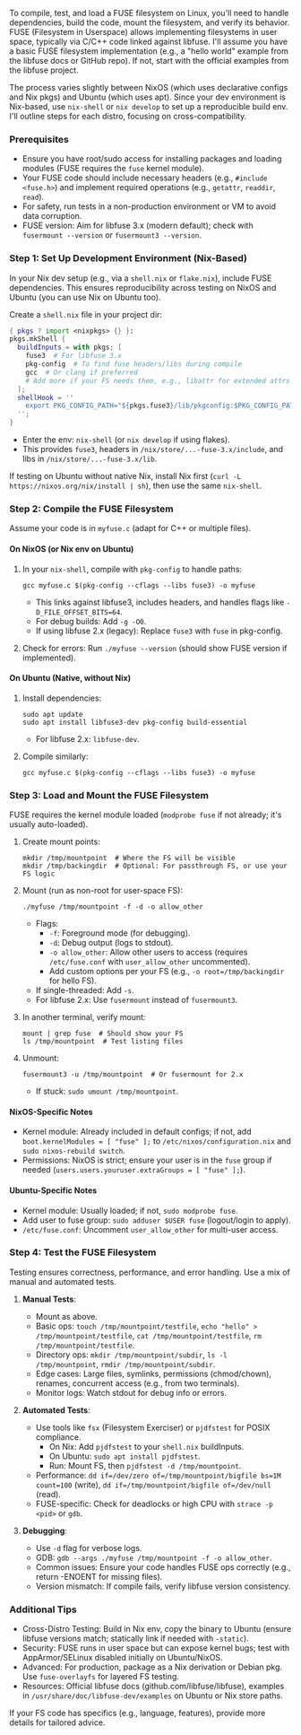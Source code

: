 To compile, test, and load a FUSE filesystem on Linux, you'll need to handle dependencies, build the code, mount the filesystem, and verify its behavior. FUSE (Filesystem in Userspace) allows implementing filesystems in user space, typically via C/C++ code linked against libfuse. I'll assume you have a basic FUSE filesystem implementation (e.g., a "hello world" example from the libfuse docs or GitHub repo). If not, start with the official examples from the libfuse project.

The process varies slightly between NixOS (which uses declarative configs and Nix pkgs) and Ubuntu (which uses apt). Since your dev environment is Nix-based, use `nix-shell` or `nix develop` to set up a reproducible build env. I'll outline steps for each distro, focusing on cross-compatibility.

### Prerequisites
- Ensure you have root/sudo access for installing packages and loading modules (FUSE requires the `fuse` kernel module).
- Your FUSE code should include necessary headers (e.g., `#include <fuse.h>`) and implement required operations (e.g., `getattr`, `readdir`, `read`).
- For safety, run tests in a non-production environment or VM to avoid data corruption.
- FUSE version: Aim for libfuse 3.x (modern default); check with `fusermount --version` or `fusermount3 --version`.

### Step 1: Set Up Development Environment (Nix-Based)
In your Nix dev setup (e.g., via a `shell.nix` or `flake.nix`), include FUSE dependencies. This ensures reproducibility across testing on NixOS and Ubuntu (you can use Nix on Ubuntu too).

Create a `shell.nix` file in your project dir:
```nix
{ pkgs ? import <nixpkgs> {} }:
pkgs.mkShell {
  buildInputs = with pkgs; [
    fuse3  # For libfuse 3.x
    pkg-config  # To find fuse headers/libs during compile
    gcc  # Or clang if preferred
    # Add more if your FS needs them, e.g., libattr for extended attrs
  ];
  shellHook = ''
    export PKG_CONFIG_PATH="${pkgs.fuse3}/lib/pkgconfig:$PKG_CONFIG_PATH"
  '';
}
```
- Enter the env: `nix-shell` (or `nix develop` if using flakes).
- This provides `fuse3`, headers in `/nix/store/...-fuse-3.x/include`, and libs in `/nix/store/...-fuse-3.x/lib`.

If testing on Ubuntu without native Nix, install Nix first (`curl -L https://nixos.org/nix/install | sh`), then use the same `nix-shell`.

### Step 2: Compile the FUSE Filesystem
Assume your code is in `myfuse.c` (adapt for C++ or multiple files).

#### On NixOS (or Nix env on Ubuntu)
1. In your `nix-shell`, compile with `pkg-config` to handle paths:
   ```
   gcc myfuse.c $(pkg-config --cflags --libs fuse3) -o myfuse
   ```
   - This links against libfuse3, includes headers, and handles flags like `-D_FILE_OFFSET_BITS=64`.
   - For debug builds: Add `-g -O0`.
   - If using libfuse 2.x (legacy): Replace `fuse3` with `fuse` in pkg-config.

2. Check for errors: Run `./myfuse --version` (should show FUSE version if implemented).

#### On Ubuntu (Native, without Nix)
1. Install dependencies:
   ```
   sudo apt update
   sudo apt install libfuse3-dev pkg-config build-essential
   ```
   - For libfuse 2.x: `libfuse-dev`.

2. Compile similarly:
   ```
   gcc myfuse.c $(pkg-config --cflags --libs fuse3) -o myfuse
   ```

### Step 3: Load and Mount the FUSE Filesystem
FUSE requires the kernel module loaded (`modprobe fuse` if not already; it's usually auto-loaded).

1. Create mount points:
   ```
   mkdir /tmp/mountpoint  # Where the FS will be visible
   mkdir /tmp/backingdir  # Optional: For passthrough FS, or use your FS logic
   ```

2. Mount (run as non-root for user-space FS):
   ```
   ./myfuse /tmp/mountpoint -f -d -o allow_other
   ```
   - Flags:
     - `-f`: Foreground mode (for debugging).
     - `-d`: Debug output (logs to stdout).
     - `-o allow_other`: Allow other users to access (requires `/etc/fuse.conf` with `user_allow_other` uncommented).
     - Add custom options per your FS (e.g., `-o root=/tmp/backingdir` for hello FS).
   - If single-threaded: Add `-s`.
   - For libfuse 2.x: Use `fusermount` instead of `fusermount3`.

3. In another terminal, verify mount:
   ```
   mount | grep fuse  # Should show your FS
   ls /tmp/mountpoint  # Test listing files
   ```

4. Unmount:
   ```
   fusermount3 -u /tmp/mountpoint  # Or fusermount for 2.x
   ```
   - If stuck: `sudo umount /tmp/mountpoint`.

#### NixOS-Specific Notes
- Kernel module: Already included in default configs; if not, add `boot.kernelModules = [ "fuse" ];` to `/etc/nixos/configuration.nix` and `sudo nixos-rebuild switch`.
- Permissions: NixOS is strict; ensure your user is in the `fuse` group if needed (`users.users.youruser.extraGroups = [ "fuse" ];`).

#### Ubuntu-Specific Notes
- Kernel module: Usually loaded; if not, `sudo modprobe fuse`.
- Add user to fuse group: `sudo adduser $USER fuse` (logout/login to apply).
- `/etc/fuse.conf`: Uncomment `user_allow_other` for multi-user access.

### Step 4: Test the FUSE Filesystem
Testing ensures correctness, performance, and error handling. Use a mix of manual and automated tests.

1. **Manual Tests**:
   - Mount as above.
   - Basic ops: `touch /tmp/mountpoint/testfile`, `echo "hello" > /tmp/mountpoint/testfile`, `cat /tmp/mountpoint/testfile`, `rm /tmp/mountpoint/testfile`.
   - Directory ops: `mkdir /tmp/mountpoint/subdir`, `ls -l /tmp/mountpoint`, `rmdir /tmp/mountpoint/subdir`.
   - Edge cases: Large files, symlinks, permissions (chmod/chown), renames, concurrent access (e.g., from two terminals).
   - Monitor logs: Watch stdout for debug info or errors.

2. **Automated Tests**:
   - Use tools like `fsx` (Filesystem Exerciser) or `pjdfstest` for POSIX compliance.
     - On Nix: Add `pjdfstest` to your `shell.nix` buildInputs.
     - On Ubuntu: `sudo apt install pjdfstest`.
     - Run: Mount FS, then `pjdfstest -d /tmp/mountpoint`.
   - Performance: `dd if=/dev/zero of=/tmp/mountpoint/bigfile bs=1M count=100` (write), `dd if=/tmp/mountpoint/bigfile of=/dev/null` (read).
   - FUSE-specific: Check for deadlocks or high CPU with `strace -p <pid>` or `gdb`.

3. **Debugging**:
   - Use `-d` flag for verbose logs.
   - GDB: `gdb --args ./myfuse /tmp/mountpoint -f -o allow_other`.
   - Common issues: Ensure your code handles FUSE ops correctly (e.g., return -ENOENT for missing files).
   - Version mismatch: If compile fails, verify libfuse version consistency.

### Additional Tips
- Cross-Distro Testing: Build in Nix env, copy the binary to Ubuntu (ensure libfuse versions match; statically link if needed with `-static`).
- Security: FUSE runs in user space but can expose kernel bugs; test with AppArmor/SELinux disabled initially on Ubuntu/NixOS.
- Advanced: For production, package as a Nix derivation or Debian pkg. Use `fuse-overlayfs` for layered FS testing.
- Resources: Official libfuse docs (github.com/libfuse/libfuse), examples in `/usr/share/doc/libfuse-dev/examples` on Ubuntu or Nix store paths.

If your FS code has specifics (e.g., language, features), provide more details for tailored advice.

